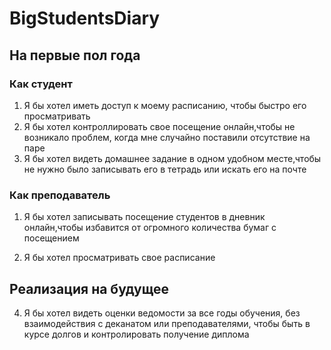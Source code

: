 # BigStudentsDiary

## На первые пол года

### Как студент
1. Я бы хотел иметь доступ к моему расписанию, чтобы быстро его просматривать
2. Я бы хотел контроллировать свое посещение онлайн,чтобы не возникало проблем, когда мне случайно поставили отсутствие на паре
3. Я бы хотел видеть домашнее задание в одном удобном месте,чтобы не нужно было записывать его в тетрадь или искать его на почте


### Как преподаватель

1. Я бы хотел записывать посещение студентов в дневник онлайн,чтобы избавится от огромного количества бумаг с посещением

2. Я бы хотел просматривать свое расписание 


## Реализация на будущее

4. Я бы хотел видеть оценки ведомости за все годы обучения, без взаимодействия с деканатом или преподавателями, чтобы быть в курсе долгов и контролировать получение диплома 